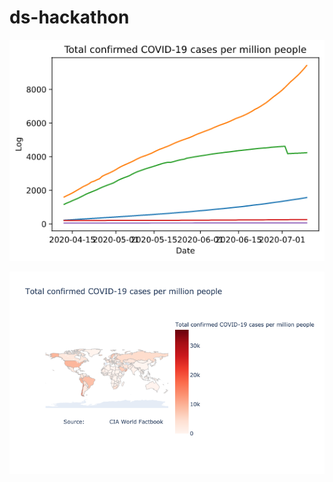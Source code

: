 # ds-hackathon

![Top Coronavirus countries](countries.png "Top Coronavirus countries")

![Coronavirus Heat Map](map.png "Coronavirus Heat Map")
